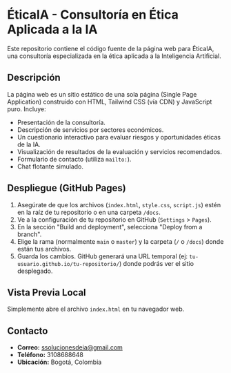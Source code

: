 # ÉticaIA - Consultoría en Ética Aplicada a la IA

Este repositorio contiene el código fuente de la página web para ÉticaIA, una consultoría especializada en la ética aplicada a la Inteligencia Artificial.

## Descripción

La página web es un sitio estático de una sola página (Single Page Application) construido con HTML, Tailwind CSS (vía CDN) y JavaScript puro. Incluye:

* Presentación de la consultoría.
* Descripción de servicios por sectores económicos.
* Un cuestionario interactivo para evaluar riesgos y oportunidades éticas de la IA.
* Visualización de resultados de la evaluación y servicios recomendados.
* Formulario de contacto (utiliza `mailto:`).
* Chat flotante simulado.

## Despliegue (GitHub Pages)

1.  Asegúrate de que los archivos (`index.html`, `style.css`, `script.js`) estén en la raíz de tu repositorio o en una carpeta `/docs`.
2.  Ve a la configuración de tu repositorio en GitHub (`Settings` > `Pages`).
3.  En la sección "Build and deployment", selecciona "Deploy from a branch".
4.  Elige la rama (normalmente `main` o `master`) y la carpeta (`/` o `/docs`) donde están tus archivos.
5.  Guarda los cambios. GitHub generará una URL temporal (ej: `tu-usuario.github.io/tu-repositorio/`) donde podrás ver el sitio desplegado.

## Vista Previa Local

Simplemente abre el archivo `index.html` en tu navegador web.

## Contacto

* **Correo:** ssolucionesdeia@gmail.com
* **Teléfono:** 3108688648
* **Ubicación:** Bogotá, Colombia

